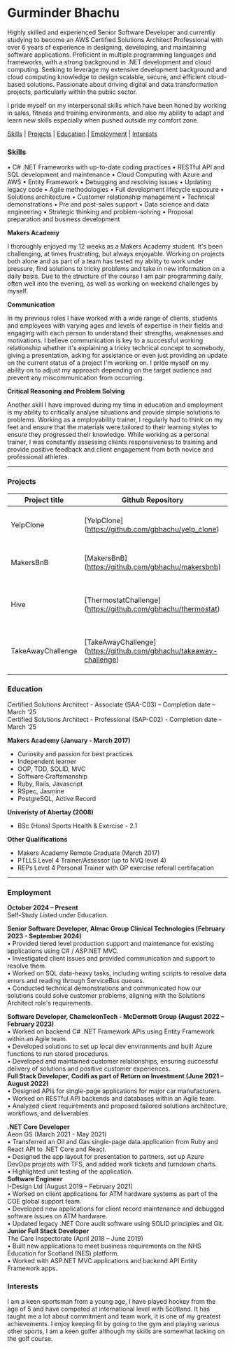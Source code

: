 # Gurminder Bhachu

Highly skilled and experienced Senior Software Developer and currently studying to become an AWS Certified Solutions Architect Professional with over 6 years of experience in designing, developing, and maintaining software applications. Proficient in multiple programming languages and frameworks, with a strong background in .NET development and cloud computing. Seeking to leverage my extensive development background and cloud computing knowledge to design scalable, secure, and efficient cloud-based solutions. Passionate about driving digital and data transformation projects, particularly within the public sector.

I pride myself on my interpersonal skills which have been honed by working in sales, fitness and training environments, and also my ability to adapt and learn new skills especially when pushed outside my comfort zone.

[Skills](#skills)  |  [Projects](#projects) |  [Education](#education)  |  [Employment](#employment) | [Interests](#interests)

### <a name="skills">Skills</a>
•	C# .NET Frameworks with up-to-date coding practices
•	RESTful API and SQL development and maintenance
•	Cloud Computing with Azure and AWS
•	Entity Framework
•	Debugging and resolving issues
•	Updating legacy code
•	Agile methodologies
•	Full development lifecycle exposure
•	Solutions architecture
•	Customer relationship management
•	Technical demonstrations
•	Pre and post-sales support
•	Data science and data engineering
•	Strategic thinking and problem-solving
•	Proposal preparation and business development

**Makers Academy**

I thoroughly enjoyed my 12 weeks as a Makers Academy student. It's been challenging, at times frustrating, but always enjoyable. Working on projects both alone and as part of a team has tested my ability to work under pressure, find solutions to tricky problems and take in new information on a daily basis. Due to the structure of the course I am pair programming daily, often well into the evening, as well as working on weekend challenges by myself.

**Communication**

In my previous roles I have worked with a wide range of clients, students and employees with varying ages and levels of expertise in their fields and engaging with each person to understand their strengths, weaknesses and motivations. I believe communication is key to a successful working relationship whether it's explaining a tricky technical concept to somebody, giving a presentation, asking for assistance or even just providing an update on the current status of a project I'm working on. I pride myself on my ability on to adjust my approach depending on the target audience and prevent any miscommunication from occurring.

**Critical Reasoning and Problem Solving**

Another skill I have improved during my time in education and employment is my ability to critically analyse situations and provide simple solutions to problems. Working as a employability trainer, I regularly had to think on my feet and ensure that the materials were tailored to their learning styles to ensure they progressed their knowledge. While working as a personal trainer, I was constantly assessing clients responsiveness to training and provide positive feedback and client engagement from both novice and professional athletes.
***

### <a name="projects">Projects</a>

Project title               | Github Repository  						 | Details		
--------------------------- | ------------------------------ | ------------------------
YelpClone                   | [YelpClone] (https://github.com/gbhachu/yelp_clone)      | Yelp app using Rails framework (pair)
MakersBnB 	                    | [MakersBnB] (https://github.com/gbhachu/makersbnb)                 | AirBnB clone using Ruby/Sinatra (group)
Hive                     | [ThermostatChallenge] (https://github.com/gbhachu/thermostat)| Hive clone built with Javascript, JQuery and HTML. (pair)
TakeAwayChallenge                    | [TakeAwayChallenge] (https://github.com/gbhachu/takeaway-challenge)     | Takeaway ordering system using Twilio (independant)

### <a name="education">Education</a>

Certified Solutions Architect - Associate (SAA-C03) – Completion date – March ‘25 <br>
Certified Solutions Architect - Professional (SAP-C02) - Completion date – March ‘25 <br>

**Makers Academy (January - March 2017)**
- Curiosity and passion for best practices
- Independent learner
- OOP, TDD, SOLID, MVC
- Software Craftsmanship
- Ruby, Rails, Javascript
- RSpec, Jasmine
- PostgreSQL, Active Record

**Univeristy of Abertay (2008)**
- BSc (Hons) Sports Health & Exercise - 2.1
  
**Other Qualifications**
- Makers Academy Remote Graduate (March 2017)
- PTLLS Level 4 Trainer/Assessor (up to NVQ level 4)
- REPs Level 4 Personal Trainer with GP exercise referall certifacation


***



### <a name="employment">Employment</a>

**October 2024 – Present** <br>
Self-Study Listed under Education.<br>

**Senior Software Developer, Almac Group Clinical Technologies (February 2023 - September 2024)** <br>
•	Provided tiered level production support and maintenance for existing applications using C# / ASP.NET MVC.<br>
•	Investigated client issues and provided communication and support to resolve them.<br>
•	Worked on SQL data-heavy tasks, including writing scripts to resolve data errors and reading through ServiceBus queues.<br>
•	Conducted technical demonstrations and communicated how our solutions could solve customer problems, aligning with the Solutions Architect role's requirements.<br>

**Software Developer, ChameleonTech - McDermott Group (August 2022 – February 2023)**<br>
•	Worked on backend C# .NET Framework APIs using Entity Framework within an Agile team.<br>
•	Developed solutions to set up local dev environments and built Azure functions to run stored procedures.<br>
•	Developed and maintained customer relationships, ensuring successful delivery of solutions and positive customer experiences.<br>
**Full Stack Developer, Codifi as part of Return on Investment (June 2021 – August 2022)**<br>
•	Designed APIs for single-page applications for major car manufacturers.<br>
•	Worked on RESTful API backends and databases within an Agile team.<br>
•	Analyzed client requirements and proposed tailored solutions architecture, workflows, and deliverables.<br>

**.NET Core Developer**<br>
Aeon GS (March 2021 - May 2021)<br>
•	Transferred an Oil and Gas single-page data application from Ruby and React API to .NET Core and React.<br>
•	Designed the app layout for presentation to partners, set up Azure DevOps projects with TFS, and added work tickets and turndown charts.<br>
•	Highlighted unit testing of the application.<br>
**Software Engineer**<br>
I-Design Ltd (August 2019 – February 2021)<br>
•	Worked on client applications for ATM hardware systems as part of the COE global support team.<br>
•	Developed new applications for client record maintenance and debugged software issues on ATM hardware.<br>
•	Updated legacy .NET Core audit software using SOLID principles and Git.<br>
**Junior Full Stack Developer**<br>
The Care Inspectorate (April 2018 – June 2019)<br>
•	Built new applications to meet business requirements on the NHS Education for Scotland (NES) platform.<br>
•	Worked with ASP.NET MVC applications and backend API Entity Framework apps.<br>


### <a name="interests">Interests</a>

I am a keen sportsman from a young age, I have played hockey from the age of 5 and have competed at international level with Scotland. It has taught me a lot about commitment and team work, it is one of my greatest achievements. I enjoy keeping fit by going to the gym and playing various other sports, I am a keen golfer although my skills are somewhat lacking on the golf course.
